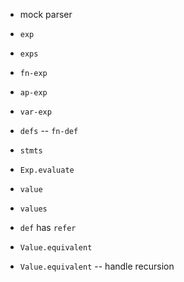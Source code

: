 - mock parser

- `exp`
- `exps`
- `fn-exp`
- `ap-exp`
- `var-exp`

- `defs` -- `fn-def`
- `stmts`

- `Exp.evaluate`

- `value`
- `values`

- `def` has `refer`

- `Value.equivalent`
- `Value.equivalent` -- handle recursion
